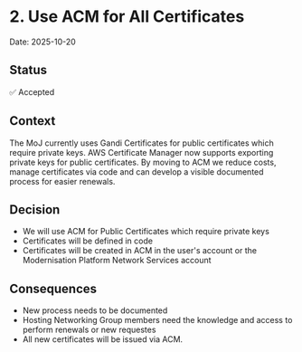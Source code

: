 # 2. Use ACM for All Certificates
Date: 2025-10-20

## Status

✅ Accepted

## Context

The MoJ currently uses Gandi Certificates for public certificates which require private keys. AWS Certificate Manager now supports exporting private keys for public certificates. By moving to ACM we reduce costs, manage certificates via code and can develop a visible documented process for easier renewals.

## Decision

- We will use ACM for Public Certificates which require private keys
- Certificates will be defined in code
- Certificates will be created in ACM in the user's account or the Modernisation Platform Network Services account


## Consequences

- New process needs to be documented
- Hosting Networking Group members need the knowledge and access to perform renewals or new requestes
- All new certificates will be issued via ACM.
